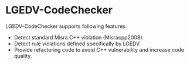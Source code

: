 # LGEDV-CodeChecker
LGEDV-CodeChecker supports following features:
- Detect standard Misra C++ violation (Misracpp2008).
- Detect rule violations defined specifically by LGEDV.
- Provide refactoring code to avoid C++ vulnerability and increase code quality.

